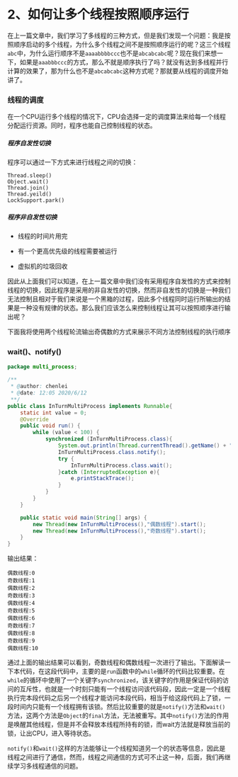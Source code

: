 # 2、如何让多个线程按照顺序运行

在上一篇文章中，我们学习了多线程的三种方式，但是我们发现一个问题：我是按照顺序启动的多个线程，为什么多个线程之间不是按照顺序运行的呢？这三个线程`abc`中，为什么运行顺序不是`aaaabbbbccc`也不是`abcabcabc`呢？现在我们来想一下，如果是`aaabbbccc`的方式，那么不就是顺序执行了吗？就没有达到多线程并行计算的效果了，那为什么也不是`abcabcabc`这种方式呢？那就要从线程的调度开始讲了。

### 线程的调度

在一个CPU运行多个线程的情况下，CPU会选择一定的调度算法来给每一个线程分配运行资源。同时，程序也能自己控制线程的状态。

##### 程序自发性切换

程序可以通过一下方式来进行线程之间的切换：

```
Thread.sleep()
Object.wait()
Thread.join()
Thread.yeild()
LockSupport.park()
```

##### 程序非自发性切换

* 线程的时间片用完

* 有一个更高优先级的线程需要被运行

* 虚拟机的垃圾回收

因此从上面我们可以知道，在上一篇文章中我们没有采用程序自发性的方式来控制线程的切换，因此程序是采用的非自发性的切换，然而非自发性的切换是一种我们无法控制且相对于我们来说是一个黑箱的过程，因此多个线程同时运行所输出的结果是一种没有规律的状态。那么我们应该怎么来控制线程让其可以按照顺序进行输出呢？

下面我将使用两个线程轮流输出奇偶数的方式来展示不同方法控制线程的执行顺序

### wait()、notify()

```java
package multi_process;

/**
 * @author: chenlei
 * @date: 12:05 2020/6/12
 **/
public class InTurnMultiProcess implements Runnable{
    static int value = 0;
    @Override
    public void run() {
        while (value < 100) {
            synchronized (InTurnMultiProcess.class){
                System.out.println(Thread.currentThread().getName() + ":" + value++);
                InTurnMultiProcess.class.notify();
                try {
                    InTurnMultiProcess.class.wait();
                }catch (InterruptedException e){
                    e.printStackTrace();
                }
            }
        }
    }

    public static void main(String[] args) {
        new Thread(new InTurnMultiProcess(),"偶数线程").start();
        new Thread(new InTurnMultiProcess(),"奇数线程").start();
    }
}
```

输出结果：

```
偶数线程:0
奇数线程:1
偶数线程:2
奇数线程:3
偶数线程:4
奇数线程:5
偶数线程:6
奇数线程:7
偶数线程:8
奇数线程:9
偶数线程:10
```

通过上面的输出结果可以看到，奇数线程和偶数线程一次进行了输出。下面解读一下本代码，在这段代码中，主要的是`run`函数中的`while`循环的代码比较重要。在`while`的循环中使用了一个关键字`synchronized`，该关键字的作用是保证代码的访问的互斥性，也就是一个时刻只能有一个线程访问该代码段，因此一定是一个线程执行完本段代码之后另一个线程才能访问本段代码，相当于给这段代码上了锁，一段时间内只能有一个线程拥有该锁。然后比较重要的就是`notify()`方法和`wait()`方法，这两个方法是`Object`的`final`方法，无法被重写。其中`notify()`方法的作用是唤醒其他线程，但是并不会释放本线程所持有的锁，而wait方法就是释放当前的锁，让出CPU，进入等待状态。

`notify()`和`wait()`这样的方法能够让一个线程知道另一个的状态等信息，因此是线程之间进行了通信，然而，线程之间通信的方式可不止这一种，后面，我们再继续学习多线程通信的问题。